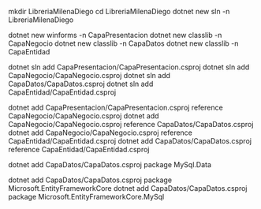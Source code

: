mkdir LibreriaMilenaDiego
cd LibreriaMilenaDiego
dotnet new sln -n LibreriaMilenaDiego



dotnet new winforms -n CapaPresentacion
dotnet new classlib -n CapaNegocio
dotnet new classlib -n CapaDatos
dotnet new classlib -n CapaEntidad


dotnet sln add CapaPresentacion/CapaPresentacion.csproj
dotnet sln add CapaNegocio/CapaNegocio.csproj
dotnet sln add CapaDatos/CapaDatos.csproj
dotnet sln add CapaEntidad/CapaEntidad.csproj


dotnet add CapaPresentacion/CapaPresentacion.csproj reference CapaNegocio/CapaNegocio.csproj
dotnet add CapaNegocio/CapaNegocio.csproj reference CapaDatos/CapaDatos.csproj
dotnet add CapaNegocio/CapaNegocio.csproj reference CapaEntidad/CapaEntidad.csproj
dotnet add CapaDatos/CapaDatos.csproj reference CapaEntidad/CapaEntidad.csproj



dotnet add CapaDatos/CapaDatos.csproj package MySql.Data


dotnet add CapaDatos/CapaDatos.csproj package Microsoft.EntityFrameworkCore
dotnet add CapaDatos/CapaDatos.csproj package Microsoft.EntityFrameworkCore.MySql


